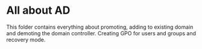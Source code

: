 # All about AD
This folder contains everything about promoting, adding to existing domain and demoting the domain controller. Creating GPO for users and groups and recovery mode.
